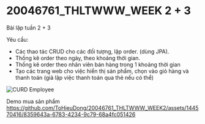 # 20046761_THLTWWW_WEEK 2 + 3
Bài lập tuần 2 + 3

Yêu cầu:
- Các thao tác CRUD cho các đối tượng, lập order. (dùng JPA).
- Thống kê order theo ngày, theo khoảng thời gian.
- Thống kê order theo nhân viên bán hàng trong 1 khoảng thời gian
- Tạo các trang web cho việc hiển thị sản phẩm, chọn vào giỏ hàng và thanh toán (giả lập
việc thanh toán qua thẻ nếu có thể)

![CURD Employee](img/week2)

Demo mua sản phẩm
https://github.com/ToHieuDong/20046761_THLTWWW_WEEK2/assets/144570416/8359643a-6783-4234-9c79-68a4fc051426

